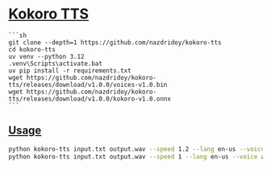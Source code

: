 # [Kokoro TTS](https://github.com/nazdridoy/kokoro-tts)

````{tab} From source
```sh
git clone --depth=1 https://github.com/nazdridoy/kokoro-tts
cd kokoro-tts
uv venv --python 3.12
.venv\Scripts\activate.bat
uv pip install -r requirements.txt
wget https://github.com/nazdridoy/kokoro-tts/releases/download/v1.0.0/voices-v1.0.bin
wget https://github.com/nazdridoy/kokoro-tts/releases/download/v1.0.0/kokoro-v1.0.onnx
```
````

## [Usage](https://github.com/nazdridoy/kokoro-tts#usage)

```sh
python kokoro-tts input.txt output.wav --speed 1.2 --lang en-us --voice af_alloy
python kokoro-tts input.txt output.wav --speed 1 --lang en-us --voice af_sarah
```
